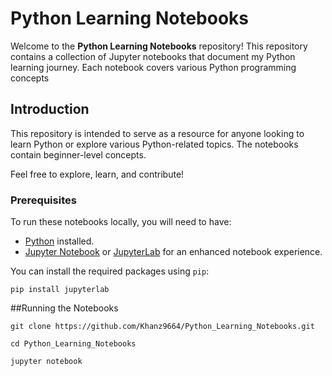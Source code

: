 # Python Learning Notebooks

Welcome to the **Python Learning Notebooks** repository! This repository contains a collection of Jupyter notebooks that document my Python learning journey. Each notebook covers various Python programming concepts


## Introduction

This repository is intended to serve as a resource for anyone looking to learn Python or explore various Python-related topics. The notebooks contain beginner-level concepts.

Feel free to explore, learn, and contribute!

### Prerequisites

To run these notebooks locally, you will need to have:

- [Python](https://www.python.org/downloads/) installed.
- [Jupyter Notebook](https://jupyter.org/install) or [JupyterLab](https://jupyter.org/install) for an enhanced notebook experience.

You can install the required packages using `pip`:

```
pip install jupyterlab
```
##Running the Notebooks
```
git clone https://github.com/Khanz9664/Python_Learning_Notebooks.git

cd Python_Learning_Notebooks

jupyter notebook
```


